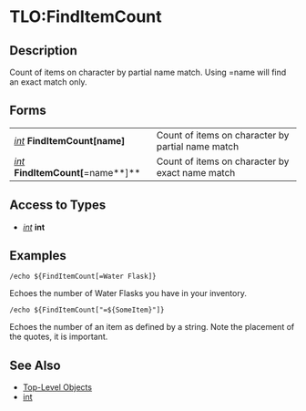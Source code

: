 # TLO:FindItemCount

## Description

Count of items on character by partial name match. Using =name will find an exact match only.

## Forms

|  |  |
| :--- | :--- |
| [_int_](../data-types/datatype-int.md) **FindItemCount\[**name**\]** | Count of items on character by partial name match |
| [_int_](../data-types/datatype-int.md) **FindItemCount\[**=name**\]** | Count of items on character by exact name match |

## Access to Types

* [_int_](../data-types/datatype-int.md) **int**

## Examples

`/echo ${FindItemCount[=Water Flask]}`

Echoes the number of Water Flasks you have in your inventory.

`/echo ${FindItemCount["=${SomeItem}"]}`

Echoes the number of an item as defined by a string. Note the placement of the quotes, it is important.

## See Also

* [Top-Level Objects](./)
* [int](../data-types/datatype-int.md)

